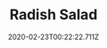 ---
templateKey: blog-post
featuredpost: false
date: 2020-02-23T00:22:22.711Z
title: Radish Salad
description: The radishes are so crisp! 
type: cooking
sellPrice: 300
energy: 200
health: 90
featuredimage: /img/Radish_Salad.png
tags:
  - Oil
  - Vinegar
  - Radish
  - edible
---